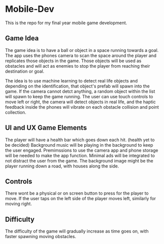 # Mobile-Dev
This is the repo for my final year mobile game development.

## Game Idea
The game idea is to have a ball or object in a space running towards a goal.
The app uses the phones camera to scan the space around the player and replicates those objects in the game.
Those objects will be used as obstacles and will act as enemies to stop the player from reaching their destination or goal.

The idea is to use machine learning to detect real life objects and depending on the identification, that object's prefab will spawn into the game. If the camera cannot detct anything, a random object within the list will spawn to keep the game running.
The user can use touch controls to move left or right, the camera will detect objects in real life, and the haptic feedback inside the phones will vibrate on each obstacle collision and point collection.

## UI and UX Game Elements
The player will have a health bar which goes down each hit. (health yet to be decided)
Background music will be playing in the background to keep the user engaged.
Premimssions to use the camera app and phone storage will be needed to make the app function.
Minimal ads will be integrated to not distract the user from the game.
The background image might be the player running down a road, with houses along the side.

## Controls
There wont be a physical or on screen button to press for the player to move. If the user taps on the left side of the player moves left, similarly for moving right.


## Difficulty
The difficulty of the game will gradually increase as time goes on, with faster spawning moving obstacles.
